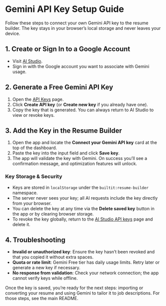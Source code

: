 # Gemini API Key Setup Guide

Follow these steps to connect your own Gemini API key to the resume builder. The key stays in your browser’s local storage and never leaves your device.

## 1. Create or Sign In to a Google Account
- Visit [AI Studio](https://aistudio.google.com).
- Sign in with the Google account you want to associate with Gemini usage.

## 2. Generate a Free Gemini API Key
1. Open the [API Keys](https://aistudio.google.com/app/apikey) page.
2. Click **Create API key** (or **Create new key** if you already have one).
3. Copy the key that is generated. You can always return to AI Studio to view or revoke keys.

## 3. Add the Key in the Resume Builder
1. Open the app and locate the **Connect your Gemini API key** card at the top of the dashboard.
2. Paste the key into the input field and click **Save key**.
3. The app will validate the key with Gemini. On success you’ll see a confirmation message, and optimization features will unlock.

### Key Storage & Security
- Keys are stored in `localStorage` under the `builtit:resume-builder` namespace.
- The server never sees your key; all AI requests include the key directly from your browser.
- You can delete the key at any time via the **Delete saved key** button in the app or by clearing browser storage.
- To revoke the key globally, return to the [AI Studio API keys](https://aistudio.google.com/app/apikey) page and delete it.

## 4. Troubleshooting
- **Invalid or unauthorized key**: Ensure the key hasn’t been revoked and that you copied it without extra spaces.
- **Quota or rate limit**: Gemini Free tier has daily usage limits. Retry later or generate a new key if necessary.
- **No response from validation**: Check your network connection; the app cannot verify keys while offline.

Once the key is saved, you’re ready for the next steps: importing or converting your resume and using Gemini to tailor it to job descriptions. For those steps, see the main README.
